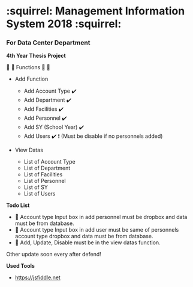 # :squirrel: Management Information System 2018 :squirrel:

### For Data Center Department

**4th Year Thesis Project**

:sparkler: :sparkler: Functions :sparkler: :sparkler:

+ Add Function
  - Add Account Type :heavy_check_mark:
  - Add Department :heavy_check_mark:
  - Add Facilities :heavy_check_mark:
  - Add Personnel :heavy_check_mark:
  - Add SY (School Year) :heavy_check_mark:
  - Add Users :heavy_check_mark: :heavy_exclamation_mark: (Must be disable if no personnels added)

+ View Datas
  - List of Account Type
  - List of Department
  - List of Facilities
  - List of Personnel
  - List of SY
  - List of Users

**Todo List**
+ :pushpin: Account type Input box in add personnel must be dropbox and data must be from database.
+ :pushpin: Account type Input box in add user must be same of personnels account type dropbox and data must be from database.
+ :pushpin: Add, Update, Disable must be in the view datas function.

Other update soon every after defend!

**Used Tools**
+ https://jsfiddle.net
